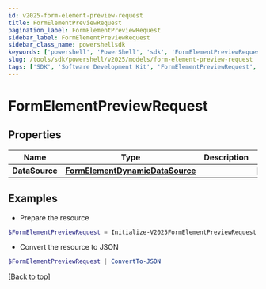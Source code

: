 ```yaml
---
id: v2025-form-element-preview-request
title: FormElementPreviewRequest
pagination_label: FormElementPreviewRequest
sidebar_label: FormElementPreviewRequest
sidebar_class_name: powershellsdk
keywords: ['powershell', 'PowerShell', 'sdk', 'FormElementPreviewRequest', 'V2025FormElementPreviewRequest'] 
slug: /tools/sdk/powershell/v2025/models/form-element-preview-request
tags: ['SDK', 'Software Development Kit', 'FormElementPreviewRequest', 'V2025FormElementPreviewRequest']
---
```



# FormElementPreviewRequest

## Properties

Name | Type | Description | Notes
------------ | ------------- | ------------- | -------------
**DataSource** | [**FormElementDynamicDataSource**](form-element-dynamic-data-source) |  | [optional] 

## Examples

- Prepare the resource
```powershell
$FormElementPreviewRequest = Initialize-V2025FormElementPreviewRequest  -DataSource null
```

- Convert the resource to JSON
```powershell
$FormElementPreviewRequest | ConvertTo-JSON
```


[[Back to top]](#) 

